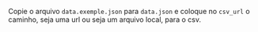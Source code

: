 Copie o arquivo `data.exemple.json` para `data.json` e coloque no `csv_url` o caminho, seja uma url ou seja um arquivo local, para o csv.
